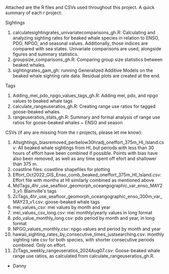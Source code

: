 Attached are the R files and CSVs used throughout this project. A quick summary of each r project:

Sightings
1. calculatesightingrates_univariatecomparisons_gh.R: Calculating and analyzing sighting rates for beaked whale species in relation to ENSO, PDO, NPGO, and seasonal values. Additionally, those indices are compared with sea states. Univariate comparisons are used, alongside figures and summary statistics. 
2. groupsize_comparisons_gh.R: Comparing group size statistics between beaked whales. 
3. sightingrates_gam_gh: running Generalized Additive Models on the beaked whale sighting rate data. Residual plots are created at the end. 

Tags
1. Adding_mei_pdo_npgo_values_tags_gh.R: Adding mei, pdo, and npgo values to beaked whale tags
2. calculate_rangeuseratios_gh.R: Creating range use ratios for tagged goose-beaked whales. 
3. rangeuseratios_stats_gh.R: Summary and formal analysis of range use ratios for goose-beaked whales ~ ENSO and season


CSVs (if any are missing from the r projects, please let me know):
1. Allsightings_biasremoved_perbelow30hradj_oneffort_375m_HI_Island.csv: All beaked whale sightings from HI, but periods with less 
than 30 hours of effort have been combined if possible. Points with bias have also been removed, as well as any time spent off efort and shallower than 375 m. 
2. coastline files: coastline shapefiles for plotting
3. Effort_Oct2022_GIS_Enso_comb_beaked_oneffort_375m_HI_Island.csv: Effort file with months at HI similarly combined as mentioned above
4. MdTags_4hr_use_seafloor_geomorph_oceangographic_var_enso_MAY23_v1: Blainville's tags
5. ZcTags_4hr_use_seafloor_geomorph_oceangographic_enso_300m_var_MAY23_v1.csv: goose-beaked whale tags
7. mei_values_csv: mei values by month and year
8. mei_values_csv_long.csv: mei monthly/yearly values in long format
9. pdo_value_monthly_long.csv: pdo period by month and year, in long format
11. NPGO_values_monthly.csv: npgo values and period by month and year
14. hawaii_sighting_rates_by_consecutive_times_justsearching.csv: monthly sighting rate csv for both species, with shorter consecutive periods combined. Only on effort. 
15. ZcTags_weekly_rangeuseratios_2024Aug07.csv: Goose-beaked whale range use ratios, as calculated from calculate_rangeuseratios_gh.R. 

- Danny

